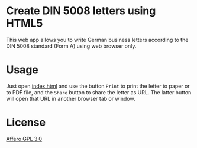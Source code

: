# Create DIN 5008 letters using HTML5

This web app allows you to write German business letters according to the DIN 5008 standard (Form A) using web browser only.

# Usage

Just open [index.html](index.html) and use the button `Print` to print the letter to paper or
to PDF file, and the `Share` button to share the letter as URL. The latter button will open
that URL in another browser tab or window.

# License

[Affero GPL 3.0](LICENSE)
